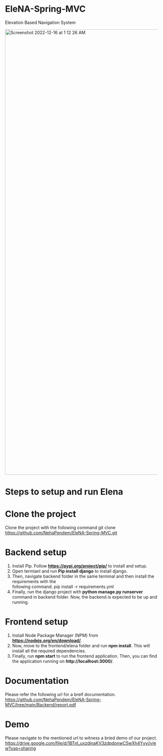 # EleNA-Spring-MVC
Elevation Based Navigation System

<img width="1463" alt="Screenshot 2022-12-16 at 1 12 26 AM" src="https://user-images.githubusercontent.com/32846217/208034836-914bf48d-706a-46dc-9069-7b5a0ea808ef.png">

# Steps to setup and run Elena

# Clone the project
Clone the project with the following command
git clone https://github.com/NehaPendem/EleNA-Spring-MVC.git

# Backend setup

1. Install Pip. Follow **https://pypi.org/project/pip/** to install and setup.
2. Open termianl and run **Pip install django** to install django.
3. Then, navigate backend folder in the same terminal and then install the requirements with the    
   following command.
    pip install -r requirements.yml
3. Finally, run the django project with **python manage.py runserver** command in backend folder. Now, the backend is expected to be up and running.

# Frontend setup

1. Install Node Package Manager (NPM) from **https://nodejs.org/en/download/**.
2. Now, move to the frontend/elena folder and run **npm install**. This will install all the required dependencies.
3. Finally, run **npm start** to run the frontend application. Then, you can find the application running on **http://localhost:3000/**.

# Documentation 
Please refer the following url for a breif documentation.
https://github.com/NehaPendem/EleNA-Spring-MVC/tree/main/Backend/report.pdf

# Demo 
Please navigate to the mentioned url to witness a bried demo of our project.
https://drive.google.com/file/d/1BTnI_uxzdinaKV3zdpdonwC5wXh4Yvvj/view?usp=sharing
